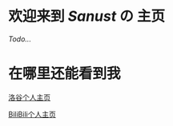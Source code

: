 # 欢迎来到 $Sanust$ の 主页

*Todo...*

# 在哪里还能看到我

[洛谷个人主页](https://www.luogu.com.cn/user/344111)

[BiliBili个人主页](https://space.bilibili.com/331907786)
